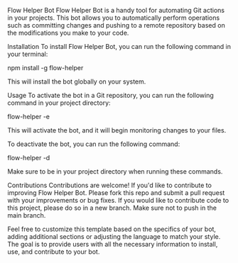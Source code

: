 Flow Helper Bot
Flow Helper Bot is a handy tool for automating Git actions in your projects. This bot allows you to automatically perform operations such as committing changes and pushing to a remote repository based on the modifications you make to your code.

Installation
To install Flow Helper Bot, you can run the following command in your terminal:

npm install -g flow-helper

This will install the bot globally on your system.

Usage
To activate the bot in a Git repository, you can run the following command in your project directory:

flow-helper -e

This will activate the bot, and it will begin monitoring changes to your files.

To deactivate the bot, you can run the following command:

flow-helper -d

Make sure to be in your project directory when running these commands.

Contributions
Contributions are welcome! If you'd like to contribute to improving Flow Helper Bot. Please fork this repo and submit a pull request with your improvements or bug fixes.
If you would like to contribute code to this project, please do so in a new branch. Make sure not to push in the main branch. 


Feel free to customize this template based on the specifics of your bot, adding additional sections or adjusting the language to match your style. The goal is to provide users with all the necessary information to install, use, and contribute to your bot.




